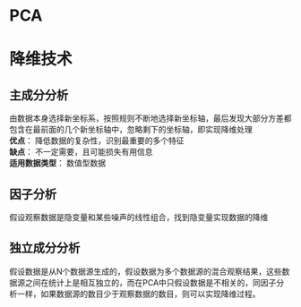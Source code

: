 # PCA

降维技术
====

主成分分析
----
由数据本身选择新坐标系，按照规则不断地选择新坐标轴，最后发现大部分方差都包含在最前面的几个新坐标轴中，忽略剩下的坐标轴，即实现降维处理  
__优点__： 降低数据的复杂性，识别最重要的多个特征  
__缺点__： 不一定需要，且可能损失有用信息  
__适用数据类型__： 数值型数据  

因子分析
----
假设观察数据是隐变量和某些噪声的线性组合，找到隐变量实现数据的降维

独立成分分析
----
假设数据是从N个数据源生成的，假设数据为多个数据源的混合观察结果，这些数据源之间在统计上是相互独立的，而在PCA中只假设数据是不相关的，同因子分析一样，如果数据源的数目少于观察数据的数目，则可以实现降维过程。
